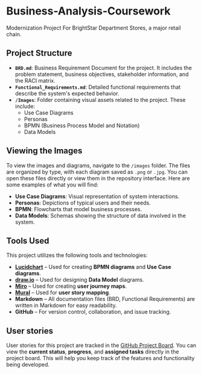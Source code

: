 # Business-Analysis-Coursework

Modernization Project For BrightStar Department Stores, a major retail chain.

## Project Structure

- **`BRD.md`**: Business Requirement Document for the project. It includes the problem statement, business objectives, stakeholder information, and the RACI matrix.
- **`Functional_Requirements.md`**: Detailed functional requirements that describe the system's expected behavior.
- **`/Images`**: Folder containing visual assets related to the project. These include:
  - Use Case Diagrams
  - Personas
  - BPMN (Business Process Model and Notation)
  - Data Models

## Viewing the Images

To view the images and diagrams, navigate to the `/images` folder. The files are organized by type, with each diagram saved as `.png` or `.jpg`. You can open these files directly or view them in the repository interface. Here are some examples of what you will find:

- **Use Case Diagrams**: Visual representation of system interactions.
- **Personas**: Depictions of typical users and their needs.
- **BPMN**: Flowcharts that model business processes.
- **Data Models**: Schemas showing the structure of data involved in the system.

## Tools Used

This project utilizes the following tools and technologies:

- **[Lucidchart](https://www.lucidchart.com/)** – Used for creating **BPMN diagrams** and **Use Case diagrams**.
- **[draw.io](https://app.diagrams.net/)** – Used for designing **Data Model** diagrams.
- **[Miro](https://miro.com/)** – Used for creating **user journey maps**.
- **[Mural](https://www.mural.co/)** – Used for **user story mapping**.
- **Markdown** – All documentation files (BRD, Functional Requirements) are written in Markdown for easy readability.
- **GitHub** – For version control, collaboration, and issue tracking.

## User stories

User stories for this project are tracked in the [GitHub Project Board](https://github.com/users/irinamihai150/projects/3). You can view the **current status**, **progress**, and **assigned tasks** directly in the project board. This will help you keep track of the features and functionality being developed.
